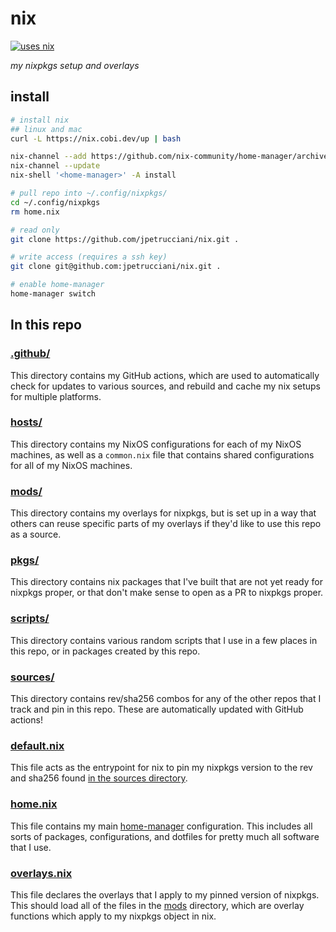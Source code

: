 # nix

[![uses nix](https://img.shields.io/badge/uses-nix-%237EBAE4)](https://nixos.org/)

_my nixpkgs setup and overlays_

## install

```bash
# install nix
## linux and mac
curl -L https://nix.cobi.dev/up | bash

nix-channel --add https://github.com/nix-community/home-manager/archive/master.tar.gz home-manager
nix-channel --update
nix-shell '<home-manager>' -A install

# pull repo into ~/.config/nixpkgs/
cd ~/.config/nixpkgs
rm home.nix

# read only
git clone https://github.com/jpetrucciani/nix.git .

# write access (requires a ssh key)
git clone git@github.com:jpetrucciani/nix.git .

# enable home-manager
home-manager switch
```

## In this repo

### [.github/](./.github/)

This directory contains my GitHub actions, which are used to automatically check for updates to various sources, and rebuild and cache my nix setups for multiple platforms.

### [hosts/](./hosts/)

This directory contains my NixOS configurations for each of my NixOS machines, as well as a `common.nix` file that contains shared configurations for all of my NixOS machines.

### [mods/](./mods/)

This directory contains my overlays for nixpkgs, but is set up in a way that others can reuse specific parts of my overlays if they'd like to use this repo as a source.

### [pkgs/](./pkgs/)

This directory contains nix packages that I've built that are not yet ready for nixpkgs proper, or that don't make sense to open as a PR to nixpkgs proper.

### [scripts/](./scripts/)

This directory contains various random scripts that I use in a few places in this repo, or in packages created by this repo.

### [sources/](./sources/)

This directory contains rev/sha256 combos for any of the other repos that I track and pin in this repo. These are automatically updated with GitHub actions!

### [default.nix](./default.nix)

This file acts as the entrypoint for nix to pin my nixpkgs version to the rev and sha256 found [in the sources directory](./sources/nixpkgs.json).

### [home.nix](./home.nix)

This file contains my main [home-manager](https://github.com/nix-community/home-manager) configuration. This includes all sorts of packages, configurations, and dotfiles for pretty much all software that I use.

### [overlays.nix](./overlays.nix)

This file declares the overlays that I apply to my pinned version of nixpkgs. This should load all of the files in the [mods](./mods/) directory, which are overlay functions which apply to my nixpkgs object in nix.
